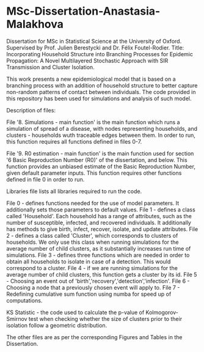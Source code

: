# MSc-Dissertation-Anastasia-Malakhova
Dissertation for MSc in Statistical Science at the University of Oxford. Supervised by Prof. Julien Berestycki and Dr. Félix Foutel-Rodier. Title: Incorporating Household Structure into Branching Processes for Epidemic Propagation: A Novel Multilayered Stochastic Approach with SIR Transmission and Cluster Isolation.

This work presents a new epidemiological model that is based on a branching process with an addition of household structure to better capture non-random patterns of contact between individuals. The code provided in this repository has been used for simulations and analysis of such model. 

Description of files:

File '8. Simulations - main function' is the main function which runs a simulation of spread of a disease, with nodes representing households, 
and clusters - households wuth traceable edges between them. In order to run, this function requires all functions defined in files 0-7. 

File '9. R0 estimation - main function' is the main function used for section '6 Basic Reproduction Number (R0)' of the dissertation, and below. This function provides an unbiased estimate of the Basic Reproduction Number, given default parameter inputs. This function requires other functions defined in file 0 in order to run. 

Libraries file lists all libraries required to run the code.

File 0 - defines functions needed for the use of model parameters. It additionally sets those parameters to default values.
File 1 - defines a class called 'Household'. Each household has a range of attributes, such as the number of susceptible, infected, and recovered
individuals. It additionally has methods to give birth, infect, recover, isolate, and update attributes. 
File 2 - defines a class called 'Cluster', which corresponds to clusters of households. We only use this class when running simulations for the average number of child clusters, as it substantially increases run time of simulations. 
File 3 - defines three functions which are needed in order to obtain all households to isolate in case of a detection. This would correspond to a cluster. 
File 4 - if we are running simulations for the average number of child clusters, this function gets a cluster by its id.
File 5 - Choosing an event out of 'birth','recovery','detection','infection'.
File 6 - Choosing a node that a previously chosen event will apply to. 
File 7 - Redefining cumulative sum function using numba for speed up of computations.

KS Statistic - the code used to calculate the p-value of Kolmogorov-Smirnov test when checking whether the size of clusters prior to their isolation follow a geometric distribution. 

The other files are as per the corresponding Figures and Tables in the Dissertation.




